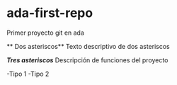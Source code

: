# ada-first-repo
Primer proyecto git en ada


** Dos asteriscos**
Texto descriptivo de dos asteriscos

***Tres asteriscos***
Descripción de funciones del proyecto

-Tipo 1
-Tipo 2 

